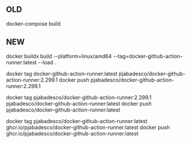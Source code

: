 ## OLD
docker-compose build

## NEW
docker buildx build --platform=linux/amd64 --tag=docker-github-action-runner:latest --load .

docker tag docker-github-action-runner:latest pjabadesco/docker-github-action-runner:2.299.1
docker push pjabadesco/docker-github-action-runner:2.299.1

docker tag pjabadesco/docker-github-action-runner:2.299.1 pjabadesco/docker-github-action-runner:latest
docker push pjabadesco/docker-github-action-runner:latest

docker tag pjabadesco/docker-github-action-runner:latest ghcr.io/pjabadesco/docker-github-action-runner:latest
docker push ghcr.io/pjabadesco/docker-github-action-runner:latest
